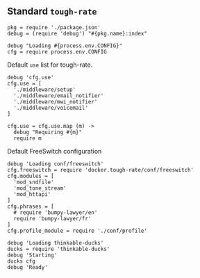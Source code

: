 Standard `tough-rate`
---------------------

    pkg = require './package.json'
    debug = (require 'debug') "#{pkg.name}:index"

    debug "Loading #{process.env.CONFIG}"
    cfg = require process.env.CONFIG

Default `use` list for tough-rate.

    debug 'cfg.use'
    cfg.use = [
      './middleware/setup'
      './middleware/email_notifier'
      './middleware/mwi_notifier'
      './middleware/voicemail'
    ]

    cfg.use = cfg.use.map (m) ->
      debug "Requiring #{m}"
      require m

Default FreeSwitch configuration

    debug 'Loading conf/freeswitch'
    cfg.freeswitch = require 'docker.tough-rate/conf/freeswitch'
    cfg.modules = [
      'mod_sndfile'
      'mod_tone_stream'
      'mod_httapi'
    ]
    cfg.phrases = [
      # require 'bumpy-lawyer/en'
      require 'bumpy-lawyer/fr'
    ]
    cfg.profile_module = require './conf/profile'

    debug 'Loading thinkable-ducks'
    ducks = require 'thinkable-ducks'
    debug 'Starting'
    ducks cfg
    debug 'Ready'

